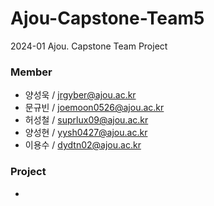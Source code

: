 # Ajou-Capstone-Team5
2024-01 Ajou. Capstone Team Project

### Member
- 양성욱 / jrgyber@ajou.ac.kr
- 문규빈 / joemoon0526@ajou.ac.kr
- 허성철 / suprlux09@ajou.ac.kr
- 양성현 / yysh0427@ajou.ac.kr
- 이용수 / dydtn02@ajou.ac.kr

### Project
- 
